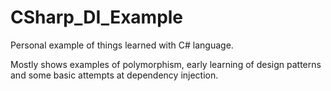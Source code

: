 # CSharp_DI_Example

Personal example of things learned with C# language.

Mostly shows examples of polymorphism, early learning of design patterns and some basic attempts at dependency injection.
